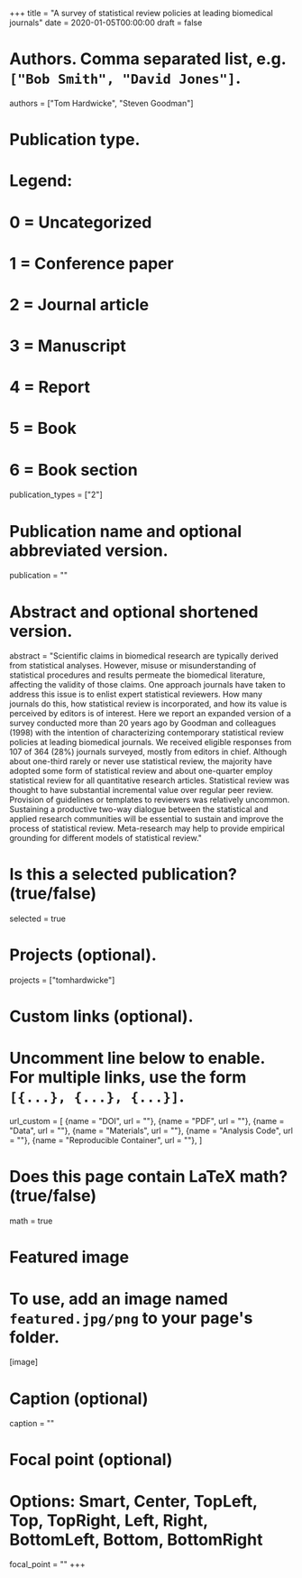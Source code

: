 +++
title = "A survey of statistical review policies at leading biomedical journals"
date = 2020-01-05T00:00:00
draft = false

# Authors. Comma separated list, e.g. `["Bob Smith", "David Jones"]`.
  authors = ["Tom Hardwicke", "Steven Goodman"]

# Publication type.
# Legend:
# 0 = Uncategorized
# 1 = Conference paper
# 2 = Journal article
# 3 = Manuscript
# 4 = Report
# 5 = Book
# 6 = Book section
publication_types = ["2"]

# Publication name and optional abbreviated version.
publication = ""

# Abstract and optional shortened version.
abstract = "Scientific claims in biomedical research are typically derived from statistical analyses. However, misuse or misunderstanding of statistical procedures and results permeate the biomedical literature, affecting the validity of those claims. One approach journals have taken to address this issue is to enlist expert statistical reviewers. How many journals do this, how statistical review is incorporated, and how its value is perceived by editors is of interest. Here we report an expanded version of a survey conducted more than 20 years ago by Goodman and colleagues (1998) with the intention of characterizing contemporary statistical review policies at leading biomedical journals. We received eligible responses from 107 of 364 (28%) journals surveyed, mostly from editors in chief. Although about one-third rarely or never use statistical review, the majority have adopted some form of statistical review and about one-quarter employ statistical review for all quantitative research articles. Statistical review was thought to have substantial incremental value over regular peer review. Provision of guidelines or templates to reviewers was relatively uncommon. Sustaining a productive two-way dialogue between the statistical and applied research communities will be essential to sustain and improve the process of statistical review. Meta-research may help to provide empirical grounding for different models of statistical review."

# Is this a selected publication? (true/false)
selected = true

# Projects (optional).
projects = ["tomhardwicke"]

# Custom links (optional).
#   Uncomment line below to enable. For multiple links, use the form `[{...}, {...}, {...}]`.
url_custom = [
{name = "DOI", url = ""},
{name = "PDF", url = ""},
{name = "Data", url = ""},
{name = "Materials", url = ""},
{name = "Analysis Code", url = ""},
{name = "Reproducible Container", url = ""},
]

# Does this page contain LaTeX math? (true/false)
math = true

# Featured image
# To use, add an image named `featured.jpg/png` to your page's folder. 
[image]
  # Caption (optional)
  caption = ""

  # Focal point (optional)
  # Options: Smart, Center, TopLeft, Top, TopRight, Left, Right, BottomLeft, Bottom, BottomRight
  focal_point = ""
+++
